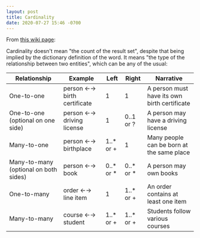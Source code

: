 ```yaml
---
layout: post
title: Cardinality
date: 2020-07-27 15:46 -0700
---
```



From [this wiki page]():

Cardinality doesn't mean "the count of the result set", despite that being implied by the dictionary definition of the word. It means "the type of the relationship between two entities", which can be any of the usual:



|Relationship|Example|Left|Right|Narrative|
|------------|-------|----|-----|---------|
|One-to-one|person ←→ birth certificate|1|1|A person must have its own birth certificate|
|One-to-one (optional on one side)|person ←→ driving license|1|0..1 or ?|A person may have a driving license|
|Many-to-one|person ←→ birthplace|1..* or +|1|Many people can be born at the same place|
|Many-to-many (optional on both sides)|person ←→ book|0..* or *|0..* or *|A person may own books|
|One-to-many|order ←→ line item|1|1..* or +|An order contains at least one item|
|Many-to-many|course ←→ student|1..* or +|1..* or +|Students follow various courses|
